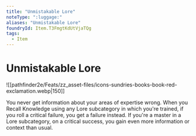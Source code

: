 ```yaml
---
title: "Unmistakable Lore"
noteType: ":luggage:"
aliases: "Unmistakable Lore"
foundryId: Item.T3FmgtKdUtVjaTQg
tags:
  - Item
---
```


# Unmistakable Lore
![[pathfinder2e/Feats/zz_asset-files/icons-sundries-books-book-red-exclamation.webp|150]]

You never get information about your areas of expertise wrong. When you Recall Knowledge using any Lore subcategory in which you're trained, if you roll a critical failure, you get a failure instead. If you're a master in a Lore subcategory, on a critical success, you gain even more information or context than usual.
